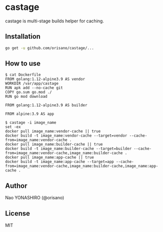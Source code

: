 # castage
castage is multi-stage builds helper for caching.

## Installation
```bash
go get -u github.com/orisano/castage/...
```

## How to use
```
$ cat Dockerfile
FROM golang:1.12-alpine3.9 AS vendor
WORKDIR /var/app/castage
RUN apk add --no-cache git
COPY go.sum go.mod ./
RUN go mod download

FROM golang:1.12-alpine3.9 AS builder

FROM alpine:3.9 AS app

```
```
$ castage -i image_name
set -ex
docker pull image_name:vendor-cache || true
docker build -t image_name:vendor-cache --target=vendor --cache-from=image_name:vendor-cache .
docker pull image_name:builder-cache || true
docker build -t image_name:builder-cache --target=builder --cache-from=image_name:vendor-cache,image_name:builder-cache .
docker pull image_name:app-cache || true
docker build -t image_name:app-cache --target=app --cache-from=image_name:vendor-cache,image_name:builder-cache,image_name:app-cache .
```

## Author
Nao YONASHIRO (@orisano)

## License
MIT
